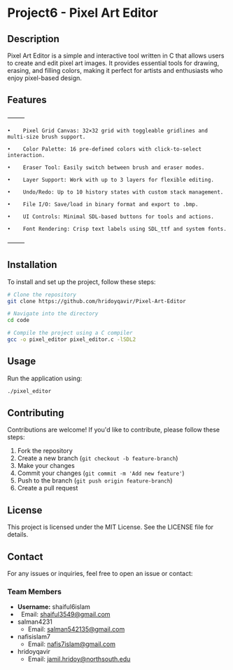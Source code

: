 #  Project6 - Pixel Art Editor

##  Description

Pixel Art Editor is a simple and interactive tool written in C that allows users to create and edit pixel art images. It provides essential tools for drawing, erasing, and filling colors, making it perfect for artists and enthusiasts who enjoy pixel-based design.

##  Features

⸻


	•	 Pixel Grid Canvas: 32×32 grid with toggleable gridlines and multi-size brush support.

	•	 Color Palette: 16 pre-defined colors with click-to-select interaction.
 
	•	 Eraser Tool: Easily switch between brush and eraser modes.
 
	•	 Layer Support: Work with up to 3 layers for flexible editing.
 
	•	 Undo/Redo: Up to 10 history states with custom stack management.
 
	•	 File I/O: Save/load in binary format and export to .bmp.
 
	•	 UI Controls: Minimal SDL-based buttons for tools and actions.
 
	•	 Font Rendering: Crisp text labels using SDL_ttf and system fonts.

⸻


##  Installation

To install and set up the project, follow these steps:

```bash
# Clone the repository
git clone https://github.com/hridoyqavir/Pixel-Art-Editor

# Navigate into the directory
cd code

# Compile the project using a C compiler
gcc -o pixel_editor pixel_editor.c -lSDL2
```

##  Usage

Run the application using:

```bash
./pixel_editor
```

##  Contributing

Contributions are welcome! If you'd like to contribute, please follow these steps:

1.  Fork the repository
2.  Create a new branch (`git checkout -b feature-branch`)
3.  Make your changes
4.  Commit your changes (`git commit -m 'Add new feature'`)
5.  Push to the branch (`git push origin feature-branch`)
6.  Create a pull request

##  License

This project is licensed under the MIT License. See the LICENSE file for details.

##  Contact

For any issues or inquiries, feel free to open an issue or contact:

###  Team Members

- **Username:** shaiful6islam
-   Email: [shaiful3549@gmail.com](mailto\:shaiful3549@gmail.com)
- salman4231
  - Email: [salman542135@gmail.com](mailto\:salman542135@gmail.com)
- nafisislam7
  - Email: [nafis7islam@gmail.com](mailto\:nafis7islam@gmail.com)
- hridoyqavir
  - Email: [jamil.hridoy@northsouth.edu](mailto\:jamil.hridoy@northsouth.edu)


